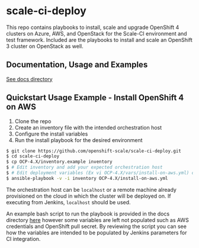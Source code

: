 # scale-ci-deploy

This repo contains playbooks to install, scale and upgrade OpenShift 4 clusters on Azure, AWS, and OpenStack for the Scale-CI environment and test framework. Included are the playbooks to install and scale an OpenShift 3 cluster on OpenStack as well.

## Documentation, Usage and Examples

[See docs directory](docs/)

## Quickstart Usage Example - Install OpenShift 4 on AWS

1. Clone the repo
2. Create an inventory file with the intended orchestration host
3. Configure the install variables
4. Run the install playbook for the desired environment

```sh
$ git clone https://github.com/openshift-scale/scale-ci-deploy.git
$ cd scale-ci-deploy
$ cp OCP-4.X/inventory.example inventory
$ # Edit inventory and add your expected orchestration host
$ # Edit deployment variables (Ex vi OCP-4.X/vars/install-on-aws.yml) or define env variables
$ ansible-playbook -v -i inventory OCP-4.X/install-on-aws.yml
```

The orchestration host can be `localhost` or a remote machine already provisioned on the cloud in which the cluster will be deployed on.  If executing from Jenkins, `localhost` should be used.

An example bash script to run the playbook is provided in the docs directory [here](docs/aws-example.sh) however some variables are left not populated such as AWS credentials and OpenShift pull secret.  By reviewing the script you can see how the variables are intended to be populated by Jenkins parameters for CI integration.
